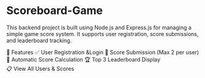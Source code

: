 # Scoreboard-Game
This backend project is built using Node.js and Express.js for managing a simple game score system. It supports user registration, score submissions, and leaderboard tracking. 

🔧 Features 
✅ User Registration &amp;Login 
🧮 Score Submission (Max 2 per user) 
🏅 Automatic Score Calculation 
🏆 Top 3 Leaderboard Display  
📋 View All Users &amp; Scores
